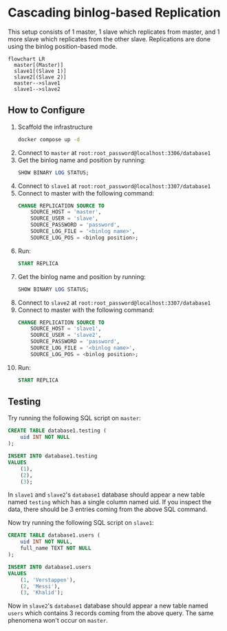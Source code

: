 # Cascading binlog-based Replication

This setup consists of 1 master, 1 slave which replicates from master, and 1 more slave
which replicates from the other slave. Replications are done using the
binlog position-based mode.

```mermaid
flowchart LR
  master[(Master)]
  slave1[(Slave 1)]
  slave2[(Slave 2)]
  master-->slave1
  slave1-->slave2
```

## How to Configure

1. Scaffold the infrastructure
   ```bash
   docker compose up -d
   ```
2. Connect to `master` at `root:root_password@localhost:3306/database1`
3. Get the binlog name and position by running:
   ```sql
   SHOW BINARY LOG STATUS;
   ```
4. Connect to `slave1` at `root:root_password@localhost:3307/database1`
5. Connect to master with the following command:
   ```sql
   CHANGE REPLICATION SOURCE TO
       SOURCE_HOST = 'master',
       SOURCE_USER = 'slave',
       SOURCE_PASSWORD = 'password',
       SOURCE_LOG_FILE = '<binlog name>',
       SOURCE_LOG_POS = <binlog position>;
   ```
6. Run:
   ```sql
   START REPLICA
   ```
7. Get the binlog name and position by running:
   ```sql
   SHOW BINARY LOG STATUS;
   ```
8. Connect to `slave2` at `root:root_password@localhost:3307/database1`
9. Connect to master with the following command:
   ```sql
   CHANGE REPLICATION SOURCE TO
       SOURCE_HOST = 'slave1',
       SOURCE_USER = 'slave2',
       SOURCE_PASSWORD = 'password',
       SOURCE_LOG_FILE = '<binlog name>',
       SOURCE_LOG_POS = <binlog position>;
   ```
10. Run:
    ```sql
    START REPLICA
    ```

## Testing

Try running the following SQL script on `master`:

```sql
CREATE TABLE database1.testing (
	uid INT NOT NULL
);

INSERT INTO database1.testing
VALUES
	(1),
	(2),
	(3);
```

In `slave1` and `slave2`'s `database1` database should appear a new table named `testing`
which has a single column named uid. If you inspect the data, there should be 3 entries
coming from the above SQL command.

Now try running the following SQL script on `slave1`:

```sql
CREATE TABLE database1.users (
	uid INT NOT NULL,
	full_name TEXT NOT NULL
);

INSERT INTO database1.users
VALUES
	(1, 'Verstappen'),
	(2, 'Messi'),
	(3, 'Khalid');
```

Now in `slave2`'s `database1` database should appear a new table named `users`
which contains 3 records coming from the above query. The same phenomena won't
occur on `master`.
